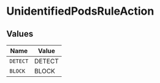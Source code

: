 # UnidentifiedPodsRuleAction


## Values

| Name     | Value    |
| -------- | -------- |
| `DETECT` | DETECT   |
| `BLOCK`  | BLOCK    |